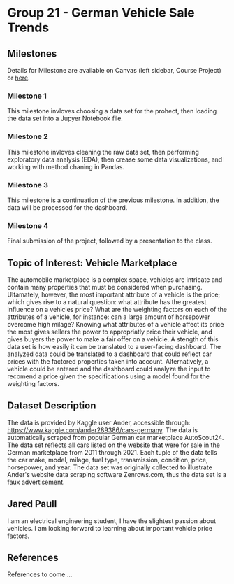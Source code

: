 # Group 21 - German Vehicle Sale Trends

## Milestones

Details for Milestone are available on Canvas (left sidebar, Course Project) or [here](https://firas.moosvi.com/courses/data301/project/milestone01.html).

### Milestone 1
This milestone invloves choosing a data set for the prohect, then loading the data set into a Jupyer Notebook file.

### Milestone 2
This milestone invloves cleaning the raw data set, then performing exploratory data analysis (EDA), then crease some data visualizations, and working with method chaning in Pandas. 

### Milestone 3
This milestone is a continuation of the previous milestone. In addition, the data will be processed for the dashboard.

### Milestone 4
Final submission of the project, followed by a presentation to the class.

## Topic of Interest: Vehicle Marketplace

The automobile marketplace is a complex space, vehicles are intricate and contain many properties that must be considered when purchasing. Ultamately, however, the most important attribute of a vehicle is the price; which gives rise to a natural question: what attribute has the greatest influence on a vehicles price? What are the weighting factors on each of the attributes of a vehicle, for instance: can a large amount of horsepower overcome high milage? Knowing what attributes of a vehicle affect its price the most gives sellers the power to appropriatly price their vehicle, and gives buyers the power to make a fair offer on a vehicle. A stength of this data set is how easily it can be translated to a user-facing dashboard. The analyzed data could be translated to a dashboard that could reflect car prices with the factored properties taken into account. Alternatively, a vehicle could be entered and the dashboard could analyze the input to recomend a price given the specifications using a model found for the weighting factors.

## Dataset Description

The data is provided by Kaggle user Ander, accessible through: https://www.kaggle.com/ander289386/cars-germany. The data is automatically scraped from popular German car marketplace AutoScout24. The data set reflects all cars listed on the website that were for sale in the German marketplace from 2011 through 2021. Each tuple of the data tells the car make, model, milage, fuel type, transmission, condition, price, horsepower, and year. The data set was originally collected to illustrate Ander's website data scraping software Zenrows.com, thus the data set is a faux advertisement.

## Jared Paull

I am an electrical engineering student, I have the slightest passion about vehicles. I am looking forward to learning about important vehicle price factors.
## References

References to come ...
